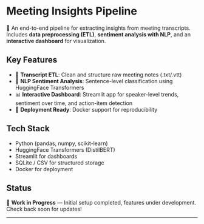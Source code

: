 # Meeting Insights Pipeline

🚀 An end-to-end pipeline for extracting insights from meeting transcripts.  
Includes **data preprocessing (ETL)**, **sentiment analysis with NLP**, and an **interactive dashboard** for visualization.

## Key Features
- 📂 **Transcript ETL**: Clean and structure raw meeting notes (.txt/.vtt)  
- 🤖 **NLP Sentiment Analysis**: Sentence-level classification using HuggingFace Transformers  
- 📊 **Interactive Dashboard**: Streamlit app for speaker-level trends, sentiment over time, and action-item detection  
- 🐳 **Deployment Ready**: Docker support for reproducibility  

## Tech Stack
- Python (pandas, numpy, scikit-learn)  
- HuggingFace Transformers (DistilBERT)  
- Streamlit for dashboards  
- SQLite / CSV for structured storage  
- Docker for deployment  

## Status
🚧 **Work in Progress** — Initial setup completed, features under development.  
Check back soon for updates!  

---


